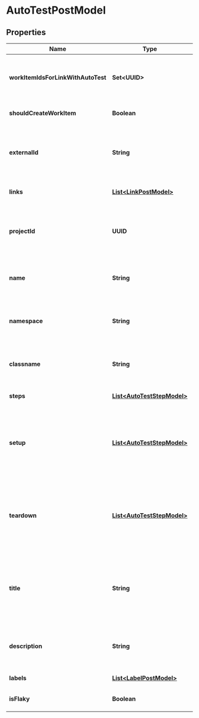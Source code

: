 

# AutoTestPostModel


## Properties

| Name | Type | Description | Notes |
|------------ | ------------- | ------------- | -------------|
|**workItemIdsForLinkWithAutoTest** | **Set&lt;UUID&gt;** | Specifies the IDs of work items to link your autotest to. You can specify several IDs. |  [optional] |
|**shouldCreateWorkItem** | **Boolean** | Creates a test case linked to the autotest. |  [optional] |
|**externalId** | **String** | Specifies the ID of your autotest in the external system.&lt;br /&gt;  To test the method, you can use any ID. |  |
|**links** | [**List&lt;LinkPostModel&gt;**](LinkPostModel.md) | Specifies the links in the autotest. |  [optional] |
|**projectId** | **UUID** | Specifies the project GUID.&lt;br /&gt;  You can get it using the &#x60;GET /api/v2/projects&#x60; method. |  |
|**name** | **String** | Specifies autotest name in the test management system. |  |
|**namespace** | **String** | Specifies the name of the namespace in the test management system. |  [optional] |
|**classname** | **String** | Specifies the class name in the test management system. |  [optional] |
|**steps** | [**List&lt;AutoTestStepModel&gt;**](AutoTestStepModel.md) | Specifies the steps in the autotest. |  [optional] |
|**setup** | [**List&lt;AutoTestStepModel&gt;**](AutoTestStepModel.md) | Specifies the setup steps and relates them to the autotest. Supported values are the same as in the &#x60;steps&#x60; parameter. |  [optional] |
|**teardown** | [**List&lt;AutoTestStepModel&gt;**](AutoTestStepModel.md) | Specifies the teardown steps and relates them to the autotest. Supported values are the same as in the &#x60;steps&#x60; parameter. |  [optional] |
|**title** | **String** | Specifies the name of the autotest in the autotest card.   The &#x60;Name&#x60; parameter is responsible for the name in the table. |  [optional] |
|**description** | **String** | Specifies the autotest description in the test management system. |  [optional] |
|**labels** | [**List&lt;LabelPostModel&gt;**](LabelPostModel.md) | Specifies autotest labels. |  [optional] |
|**isFlaky** | **Boolean** | Marks the autotest as flaky. |  [optional] |



